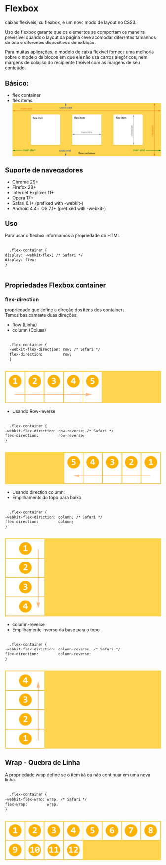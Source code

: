 # Flexbox
caixas flexíveis, ou flexbox, é um novo modo de layout no CSS3.  

Uso de flexbox garante que os elementos se comportam de maneira previsível
quando o layout da página deve acomodar diferentes tamanhos de tela e
diferentes dispositivos de exibição.  

Para muitas aplicações, o modelo de caixa flexível fornece uma melhoria sobre
o modelo de blocos em que ele não usa carros alegóricos, nem margens de colapso
do recipiente flexível com as margens de seu conteúdo.  

## Básico:

* flex container
* flex items  
![FlexBox](../slides/imagens/flexbox/001.jpg)

## Suporte de navegadores

* Chrome 29+
* Firefox 28+
* Internet Explorer 11+
* Opera 17+
* Safari 6.1+ (prefixed with -webkit-)
* Android 4.4+
iOS 7.1+ (prefixed with -webkit-)

## Uso
Para usar o flexbox informamos a propriedade do HTML
<pre>
  <code>
  .flex-container {
display: -webkit-flex; /* Safari */
display: flex;
}
  </code>
</pre>

## Propriedades Flexbox container
### flex-direction

propriedade que define a direção dos itens dos containers.  
Temos basicamente duas direções:   
* Row (Linha)
* column (Coluna)

<pre>
  <code>
  .flex-container {
  -webkit-flex-direction: row; /* Safari */
  flex-direction:         row;
  }
  </code>
</pre>

![row](../slides/imagens/flexbox/003-view.jpg)

* Usando Row-reverse
<pre>
  <code>
  .flex-container {
-webkit-flex-direction: row-reverse; /* Safari */
flex-direction:         row-reverse;
}
  </code>
</pre>

![row](../slides/imagens/flexbox/004-view.jpg)

* Usando direction column:
* Empilhamento do topo para baixo


<pre>
  <code>
  .flex-container {
-webkit-flex-direction: column; /* Safari */
flex-direction:         column;
}
  </code>
</pre>

![row](../slides/imagens/flexbox/005-view.jpg)


* column-reverse  
* Empilhamento inverso da base para o topo
<pre>
  <code>
  .flex-container {
-webkit-flex-direction: column-reverse; /* Safari */
flex-direction:         column-reverse;
}
  </code>
</pre>
![row](../slides/imagens/flexbox/006-view.jpg)

## Wrap - Quebra de Linha  
A propriedade wrap define se o item irá ou não continuar em uma nova linha.

<pre>
  <code>
  .flex-container {
-webkit-flex-wrap: wrap; /* Safari */
flex-wrap:         wrap;
}
  </code>
</pre>
![wrap](../slides/imagens/flexbox/007-view.jpg)
